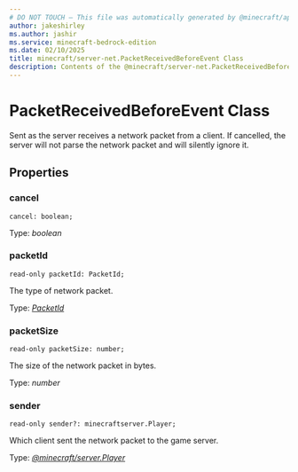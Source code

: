 ```yaml
---
# DO NOT TOUCH — This file was automatically generated by @minecraft/api-docs-generator, to report problems file an issue at https://github.com/Mojang/minecraft-scripting-libraries
author: jakeshirley
ms.author: jashir
ms.service: minecraft-bedrock-edition
ms.date: 02/10/2025
title: minecraft/server-net.PacketReceivedBeforeEvent Class
description: Contents of the @minecraft/server-net.PacketReceivedBeforeEvent class.
---
```

# PacketReceivedBeforeEvent Class

Sent as the server receives a network packet from a client.  If cancelled, the server will not parse the network packet and will silently ignore it.

## Properties

### **cancel**
`cancel: boolean;`

Type: *boolean*

### **packetId**
`read-only packetId: PacketId;`

The type of network packet.

Type: [*PacketId*](PacketId.md)

### **packetSize**
`read-only packetSize: number;`

The size of the network packet in bytes.

Type: *number*

### **sender**
`read-only sender?: minecraftserver.Player;`

Which client sent the network packet to the game server.

Type: [*@minecraft/server.Player*](../../../scriptapi/minecraft/server/Player.md)
